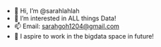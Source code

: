 - 👋 Hi, I’m @sarahlahlah
- 👀 I’m interested in ALL things Data!
- 📫 Email: sarahgoh1204@gmail.com
- 🌱 I aspire to work in the bigdata space in future! 
<!---
sarahlahlah/sarahlahlah is a ✨ special ✨ repository because its `README.md` (this file) appears on your GitHub profile.
You can click the Preview link to take a look at your changes.
--->
